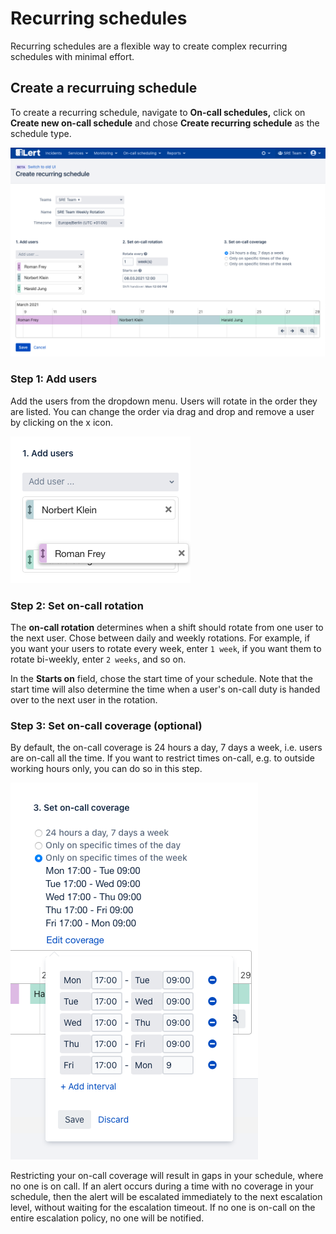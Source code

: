 # Recurring schedules

Recurring schedules are a flexible way to create complex recurring schedules with minimal effort.

## Create a recurruing schedule

To create a recurring schedule, navigate to **On-call schedules,** click on **Create new on-call schedule** and chose **Create recurring schedule** as the schedule type.

![](../../.gitbook/assets/image%20%2829%29.png)

### Step 1: Add users

Add the users from the dropdown menu. Users will rotate in the order they are listed. You can change the order via drag and drop and remove a user by clicking on the x icon.

![](../../.gitbook/assets/image%20%2836%29.png)

### Step 2: Set on-call rotation

The **on-call rotation** determines when a shift should rotate from one user to the next user. Chose between daily and weekly rotations. For example, if you want your users to rotate every week, enter `1 week`, if you want them to rotate bi-weekly, enter `2 weeks`, and so on.

In the **Starts on** field, chose the start time of your schedule. Note that the start time will also determine the time when a user's on-call duty is handed over to the next user in the rotation.

### Step 3: Set on-call coverage \(optional\)

By default, the on-call coverage is 24 hours a day, 7 days a week, i.e. users are on-call all the time. If you want to restrict times on-call, e.g. to outside working hours only, you can do so in this step.

![](../../.gitbook/assets/image%20%2833%29.png)

Restricting your on-call coverage will result in gaps in your schedule, where no one is on call. If an alert occurs during a time with no coverage in your schedule, then the alert will be escalated immediately to the next escalation level, without waiting for the escalation timeout. If no one is on-call on the entire escalation policy, no one will be notified. 

